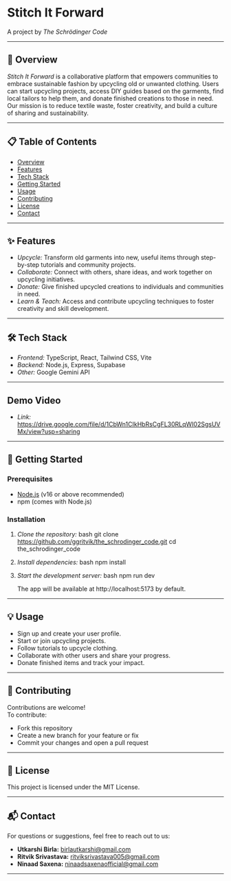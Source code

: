 # Stitch It Forward

A project by *The Schrödinger Code*

---

## 🌱 Overview

*Stitch It Forward* is a collaborative platform that empowers communities to embrace sustainable fashion by upcycling old or unwanted clothing. Users can start upcycling projects, access DIY guides based on the garments, find local tailors to help them, and donate finished creations to those in need. Our mission is to reduce textile waste, foster creativity, and build a culture of sharing and sustainability.

---

## 📋 Table of Contents

- [Overview](#overview)
- [Features](#features)
- [Tech Stack](#tech-stack)
- [Getting Started](#getting-started)
- [Usage](#usage)
- [Contributing](#contributing)
- [License](#license)
- [Contact](#contact)

---

## ✨ Features

- *Upcycle:* Transform old garments into new, useful items through step-by-step tutorials and community projects.
- *Collaborate:* Connect with others, share ideas, and work together on upcycling initiatives.
- *Donate:* Give finished upcycled creations to individuals and communities in need.
- *Learn & Teach:* Access and contribute upcycling techniques to foster creativity and skill development.

---

## 🛠️ Tech Stack

- *Frontend:* TypeScript, React, Tailwind CSS, Vite
- *Backend:* Node.js, Express, Supabase
- *Other:* Google Gemini API

---

## Demo Video
- *Link:* https://drive.google.com/file/d/1CbWn1CIkHbRsCgFL30RLqWI02SgsUVMx/view?usp=sharing

---

## 🚀 Getting Started

### Prerequisites

- [Node.js](https://nodejs.org/) (v16 or above recommended)
- npm (comes with Node.js)

### Installation

1. *Clone the repository:*
    bash
    git clone https://github.com/ggritvik/the_schrodinger_code.git
    cd the_schrodinger_code
    

2. *Install dependencies:*
    bash
    npm install
    

3. *Start the development server:*
    bash
    npm run dev
    
    The app will be available at http://localhost:5173 by default.

---

## 💡 Usage

- Sign up and create your user profile.
- Start or join upcycling projects.
- Follow tutorials to upcycle clothing.
- Collaborate with other users and share your progress.
- Donate finished items and track your impact.

---

## 🤝 Contributing

Contributions are welcome!  
To contribute:
- Fork this repository
- Create a new branch for your feature or fix
- Commit your changes and open a pull request

---

## 📄 License

This project is licensed under the MIT License.

---

## 📬 Contact

For questions or suggestions, feel free to reach out to us:

- **Utkarshi Birla:** birlautkarshi@gmail.com  
- **Ritvik Srivastava:** ritviksrivastava005@gmail.com  
- **Ninaad Saxena:** ninaadsaxenaofficial@gmail.com

---
